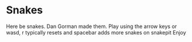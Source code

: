 # Snakes

Here be snakes. Dan Gorman made them. Play using the arrow keys or wasd, r typically resets and spacebar adds more snakes on snakepit
Enjoy
